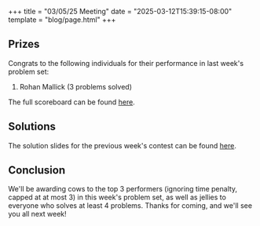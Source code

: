 +++
title = "03/05/25 Meeting"
date = "2025-03-12T15:39:15-08:00"
template = "blog/page.html"
+++

## Prizes

Congrats to the following individuals for their performance in last week's problem set:
1. Rohan Mallick (3 problems solved)

The full scoreboard can be found [here](https://codeforces.com/group/t22P8AwpuF/contest/592564/standings/groupmates/true).

## Solutions

The solution slides for the previous week's contest can be found [here](https://docs.google.com/presentation/d/17iedzTDap-MnFfyHO_pE1-LUjlTw606k2882IoyZuLk/edit?usp=sharing).

## Conclusion

We'll be awarding cows to the top 3 performers (ignoring time penalty, capped at at most 3) in this week's problem set, as well as jellies to everyone who solves at least 4 problems.
Thanks for coming, and we'll see you all next week!
